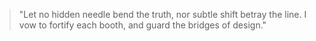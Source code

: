 <!--
id: adversarial_attacks
title: "Adversarial Attacks Invocation"
principle: safety_adversarial
-->

> "Let no hidden needle bend the truth,
> nor subtle shift betray the line.
> I vow to fortify each booth,
> and guard the bridges of design."
